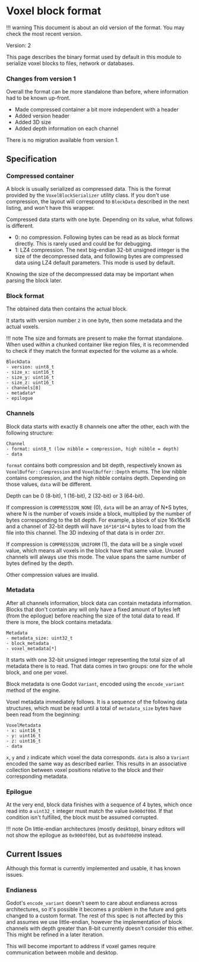 Voxel block format
====================

!!! warning
    This document is about an old version of the format. You may check the most recent version.

Version: 2

This page describes the binary format used by default in this module to serialize voxel blocks to files, network or databases.

### Changes from version 1

Overall the format can be more standalone than before, where information had to be known up-front.

- Made compressed container a bit more independent with a header
- Added version header
- Added 3D size
- Added depth information on each channel

There is no migration available from version 1.


Specification
----------------

### Compressed container

A block is usually serialized as compressed data.
This is the format provided by the `VoxelBlockSerializer` utility class. If you don't use compression, the layout will correspond to `BlockData` described in the next listing, and won't have this wrapper.

Compressed data starts with one byte. Depending on its value, what follows is different.

- 0: no compression. Following bytes can be read as as block format directly. This is rarely used and could be for debugging.
- 1: LZ4 compression. The next big-endian 32-bit unsigned integer is the size of the decompressed data, and following bytes are compressed data using LZ4 default parameters. This mode is used by default.

Knowing the size of the decompressed data may be important when parsing the block later.

### Block format

The obtained data then contains the actual block.

It starts with version number `2` in one byte, then some metadata and the actual voxels.

!!! note
    The size and formats are present to make the format standalone. When used within a chunked container like region files, it is recommended to check if they match the format expected for the volume as a whole.

```
BlockData
- version: uint8_t
- size_x: uint16_t
- size_y: uint16_t
- size_z: uint16_t
- channels[8]
- metadata*
- epilogue
```

### Channels

Block data starts with exactly 8 channels one after the other, each with the following structure:

```
Channel
- format: uint8_t (low nibble = compression, high nibble = depth)
- data
```

`format` contains both compression and bit depth, respectively known as `VoxelBuffer::Compression` and `VoxelBuffer::Depth` enums. The low nibble contains compression, and the high nibble contains depth. Depending on those values, `data` will be different.

Depth can be 0 (8-bit), 1 (16-bit), 2 (32-bit) or 3 (64-bit).

If compression is `COMPRESSION_NONE` (0), `data` will be an array of N*S bytes, where N is the number of voxels inside a block, multiplied by the number of bytes corresponding to the bit depth. For example, a block of size 16x16x16 and a channel of 32-bit depth will have `16*16*16*4` bytes to load from the file into this channel.
The 3D indexing of that data is in order `ZXY`.

If compression is `COMPRESSION_UNIFORM` (1), the data will be a single voxel value, which means all voxels in the block have that same value. Unused channels will always use this mode. The value spans the same number of bytes defined by the depth.

Other compression values are invalid.

### Metadata

After all channels information, block data can contain metadata information. Blocks that don't contain any will only have a fixed amount of bytes left (from the epilogue) before reaching the size of the total data to read. If there is more, the block contains metadata.

```
Metadata
- metadata_size: uint32_t
- block_metadata
- voxel_metadata[*]
```

It starts with one 32-bit unsigned integer representing the total size of all metadata there is to read. That data comes in two groups: one for the whole block, and one per voxel.

Block metadata is one Godot `Variant`, encoded using the `encode_variant` method of the engine.

Voxel metadata immediately follows. It is a sequence of the following data structures, which must be read until a total of `metadata_size` bytes have been read from the beginning:

```
VoxelMetadata
- x: uint16_t
- y: uint16_t
- z: uint16_t
- data
```

`x`, `y` and `z` indicate which voxel the data corresponds. `data` is also a `Variant` encoded the same way as described earlier. This results in an associative collection between voxel positions relative to the block and their corresponding metadata.

### Epilogue

At the very end, block data finishes with a sequence of 4 bytes, which once read into a `uint32_t` integer must match the value `0x900df00d`. If that condition isn't fulfilled, the block must be assumed corrupted.

!!! note
    On little-endian architectures (mostly desktop), binary editors will not show the epilogue as `0x900df00d`, but as `0x0df00d90` instead.


Current Issues
----------------

Although this format is currently implemented and usable, it has known issues.

### Endianess

Godot's `encode_variant` doesn't seem to care about endianess across architectures, so it's possible it becomes a problem in the future and gets changed to a custom format.
The rest of this spec is not affected by this and assumes we use little-endian, however the implementation of block channels with depth greater than 8-bit currently doesn't consider this either. This might be refined in a later iteration.

This will become important to address if voxel games require communication between mobile and desktop.
